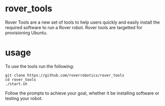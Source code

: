 # rover_tools

Rover Tools are a new set of tools to help users quickly and easily install the required software to run a Rover robot. Rover tools are targetted for provisioning Ubuntu.

# usage

To use the tools run the following:

```
git clone https://github.com/roverrobotics/rover_tools
cd rover_tools
./start.sh
```

Follow the prompts to achieve your goal, whether it be installing software or testing your robot.
